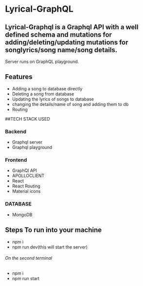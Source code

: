 # Lyrical-GraphQL
## Lyrical-Graphql is a Graphql API with a well defined schema and mutations for adding/deleting/updating mutations for songlyrics/song name/song details.
Server runs on GraphQL playground.
## Features
* Adding  a song to database directly
* Deleting a song from database
* Updating the lyrics of songs to database
* changing the details/name of song and adding them to db
* Routing


##TECH STACK USED
### Backend
* Graphql server
* Graphql playground
### Frontend
 * GraphQl API
 * APOLLOCLIENT
 * React
 * React Routing
 * Material icons
### DATABASE
* MongoDB

## Steps To run into your machine
* npm i
* npm run dev(this will start the server)
###### On the second terminal
* npm i
* npm run start

